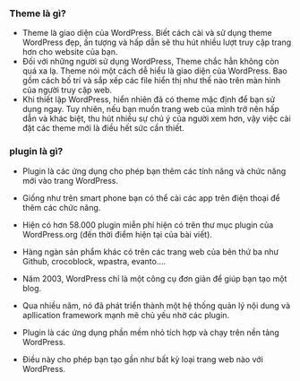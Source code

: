 ### Theme là gì?
- Theme là giao diện của WordPress. Biết cách cài và sử dụng theme WordPress đẹp, ấn tượng và hấp dẫn sẽ thu hút nhiều lượt truy cập trang hơn cho website của bạn.
- Đối với những người sử dụng WordPress, Theme chắc hẳn không còn quá xa lạ. Theme nói một cách dễ hiểu là giao diện của WordPress. Bao gồm cách bố trí và sắp xếp các file hiển thị như thế nào trên màn hình của người truy cập web.
- Khi thiết lập WordPress, hiển nhiên đã có theme mặc định để bạn sử dụng ngay. Tuy nhiên, nếu bạn muốn trang web của mình trở nên hấp dẫn và khác biệt, thu hút nhiều sự chú ý của người xem hơn, vậy việc cài đặt các theme mới là điều hết sức cần thiết.
### plugin là gì?
- Plugin là các ứng dụng cho phép bạn thêm các tính năng và chức năng mới vào trang WordPress.

- Giống như trên smart phone bạn có thể cài các app trên điện thoại để thêm các chức năng.

- Hiện có hơn 58.000 plugin miễn phí hiện có trên thư mục plugin của WordPress.org (đến thời điểm hiện tại của bài viết).

- Hàng ngàn sản phẩm khác có trên các trang web của bên thứ ba như Github, crocoblock, wpastra, evanto….

- Năm 2003, WordPress chỉ là một công cụ đơn giản để giúp bạn tạo một blog.

- Qua nhiều năm, nó đã phát triển thành một hệ thống quản lý nội dung và apllication framework mạnh mẽ chủ yếu nhờ các plugin.

- Plugin là các ứng dụng phần mềm nhỏ tích hợp và chạy trên nền tảng WordPress.

- Điều này cho phép bạn tạo gần như bất kỳ loại trang web nào với WordPress.